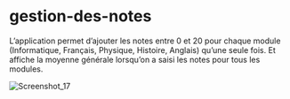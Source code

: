 # gestion-des-notes

L’application permet d’ajouter les notes entre 0 et 20 pour chaque module (Informatique, Français, Physique, Histoire, Anglais) qu’une seule fois. Et affiche la moyenne générale lorsqu’on a saisi les notes pour tous les modules.

![Screenshot_17](https://user-images.githubusercontent.com/65272079/149424419-7116e158-eac2-4f33-ab71-0c022d709fae.png)
